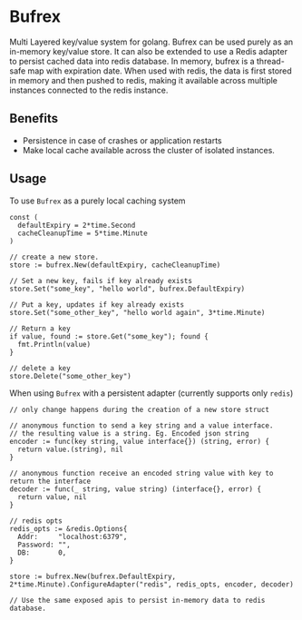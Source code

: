 # Bufrex
Multi Layered key/value system for golang.
Bufrex can be used purely as an in-memory key/value store. It can also be extended to use a Redis adapter to persist cached data into redis database. In memory, bufrex is a thread-safe map with expiration date. When used with redis, the data is first stored in memory and then pushed to redis, making it available across multiple instances connected to the redis instance.

## Benefits
- Persistence in case of crashes or application restarts
- Make local cache available across the cluster of isolated instances.

## Usage 
To use `Bufrex` as a purely local caching system 

```golang
const (
  defaultExpiry = 2*time.Second
  cacheCleanupTime = 5*time.Minute
)

// create a new store.
store := bufrex.New(defaultExpiry, cacheCleanupTime) 

// Set a new key, fails if key already exists 
store.Set("some_key", "hello world", bufrex.DefaultExpiry)

// Put a key, updates if key already exists 
store.Set("some_other_key", "hello world again", 3*time.Minute)

// Return a key 
if value, found := store.Get("some_key"); found {
  fmt.Println(value)
}

// delete a key
store.Delete("some_other_key")
```

When using `Bufrex` with a persistent adapter (currently supports only `redis`)
```golang
// only change happens during the creation of a new store struct 

// anonymous function to send a key string and a value interface.
// the resulting value is a string. Eg. Encoded json string
encoder := func(key string, value interface{}) (string, error) {
  return value.(string), nil
}

// anonymous function receive an encoded string value with key to return the interface 
decoder := func(_ string, value string) (interface{}, error) {
  return value, nil
}

// redis opts
redis_opts := &redis.Options{
  Addr:     "localhost:6379",
  Password: "",
  DB:       0,
}

store := bufrex.New(bufrex.DefaultExpiry, 2*time.Minute).ConfigureAdapter("redis", redis_opts, encoder, decoder)

// Use the same exposed apis to persist in-memory data to redis database.
```
